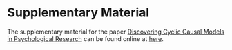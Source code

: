 # Supplementary Material

The supplementary material for the paper [Discovering Cyclic Causal Models in Psychological Research](../%20%20%20%20%20manuscript/manuscript_KP.pdf) can be found online at [here](https://kyurip.quarto.pub/discovering-cyclic-causal-models/).
